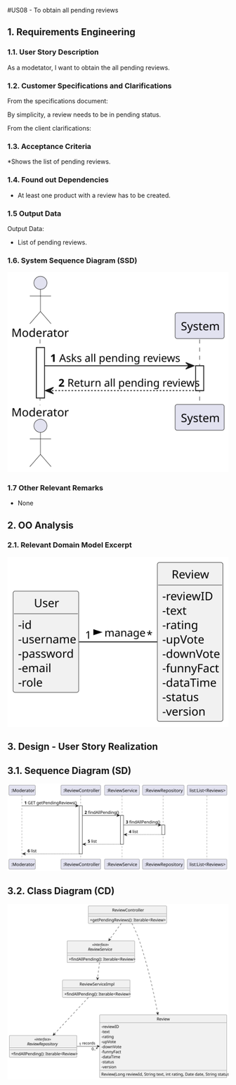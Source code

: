 #US08 - To obtain all pending reviews

## 1. Requirements Engineering

### 1.1. User Story Description

As  a modetator, I want to obtain the all pending reviews.

### 1.2. Customer Specifications and Clarifications

From the specifications document:

By simplicity, a review needs to be in pending status.

From the client clarifications:


### 1.3. Acceptance Criteria

*Shows the list of pending reviews.

### 1.4. Found out Dependencies

* At least one product with a review has to be created.

### 1.5 Output Data

Output Data:

* List of pending reviews.

### 1.6. System Sequence Diagram (SSD)

![SSD](SSD.svg)

### 1.7 Other Relevant Remarks

* None

## 2. OO Analysis

### 2.1. Relevant Domain Model Excerpt

![MD](MD.svg)

## 3. Design - User Story Realization

## 3.1. Sequence Diagram (SD)

![SD](SD.svg)

## 3.2. Class Diagram (CD)

![CD](CD.svg)
